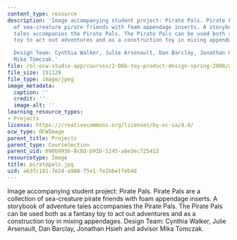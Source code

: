 ```yaml
---
content_type: resource
description: 'Image accompanying student project: Pirate Pals. Pirate Pals are a collection
  of sea-creature pirate friends with foam appendage inserts. A storybook of adventure
  tales accompanies the Pirate Pals. The Pirate Pals can be used both as a fantasy
  toy to act out adventures and as a construction toy in mixing appendages.

  Design Team: Cynthia Walker, Julie Arsenault, Dan Barclay, Jonathan Hsieh and advisor
  Mika Tomczak.'
file: /ol-ocw-studio-app/courses/2-00b-toy-product-design-spring-2008/a63fc1817e24a98875e1fe2bbe1feb4d_piratepals.jpg
file_size: 151129
file_type: image/jpeg
image_metadata:
  caption: ''
  credit: ''
  image-alt: ''
learning_resource_types:
- Projects
license: https://creativecommons.org/licenses/by-nc-sa/4.0/
ocw_type: OCWImage
parent_title: Projects
parent_type: CourseSection
parent_uid: 690b9956-8c8d-b91b-5245-a6e3ec725412
resourcetype: Image
title: piratepals.jpg
uid: a63fc181-7e24-a988-75e1-fe2bbe1feb4d
---
```

Image accompanying student project: Pirate Pals. Pirate Pals are a collection of sea-creature pirate friends with foam appendage inserts. A storybook of adventure tales accompanies the Pirate Pals. The Pirate Pals can be used both as a fantasy toy to act out adventures and as a construction toy in mixing appendages.
Design Team: Cynthia Walker, Julie Arsenault, Dan Barclay, Jonathan Hsieh and advisor Mika Tomczak.